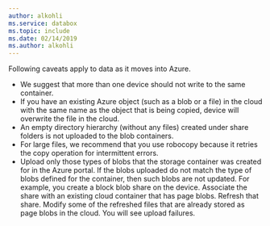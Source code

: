 ```yaml
---
author: alkohli
ms.service: databox  
ms.topic: include
ms.date: 02/14/2019
ms.author: alkohli
---
```


Following caveats apply to data as it moves into Azure.

- We suggest that more than one device should not write to the same container.
- If you have an existing Azure object (such as a blob or a file) in the cloud with the same name as the object that is being copied, device will overwrite the file in the cloud.
- An empty directory hierarchy (without any files) created under share folders is not uploaded to the blob containers.
- For large files, we recommend that you use robocopy because it retries the copy operation for intermittent errors.
- Upload only those types of blobs that the storage container was created for in the Azure portal. If the blobs uploaded do not match the type of blobs defined for the container, then such blobs are not updated. For example, you create a block blob share on the device. Associate the share with an existing cloud container that has page blobs. Refresh that share. Modify some of the refreshed files that are already stored as page blobs in the cloud. You will see upload failures.
